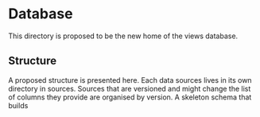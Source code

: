 # Database
This directory is proposed to be the new home of the views database.

## Structure

A proposed structure is presented here.
Each data sources lives in its own directory in sources.
Sources that are versioned and might change the list of columns they provide are organised by version.
A skeleton schema that builds